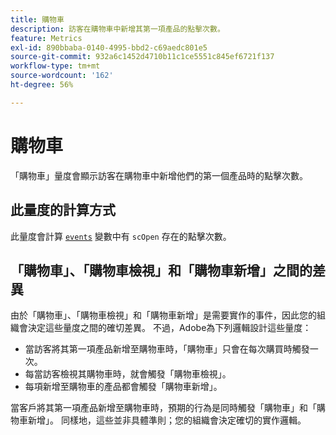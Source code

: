 ```yaml
---
title: 購物車
description: 訪客在購物車中新增其第一項產品的點擊次數。
feature: Metrics
exl-id: 890bbaba-0140-4995-bbd2-c69aedc801e5
source-git-commit: 932a6c1452d4710b11c1ce5551c845ef6721f137
workflow-type: tm+mt
source-wordcount: '162'
ht-degree: 56%

---
```


# 購物車

「購物車」量度會顯示訪客在購物車中新增他們的第一個產品時的點擊次數。

## 此量度的計算方式

此量度會計算 [`events`](/help/implement/vars/page-vars/events/events-overview.md) 變數中有 `scOpen` 存在的點擊次數。

## 「購物車」、「購物車檢視」和「購物車新增」之間的差異

由於「購物車」、「購物車檢視」和「購物車新增」是需要實作的事件，因此您的組織會決定這些量度之間的確切差異。 不過，Adobe為下列邏輯設計這些量度：

* 當訪客將其第一項產品新增至購物車時，「購物車」只會在每次購買時觸發一次。
* 每當訪客檢視其購物車時，就會觸發「購物車檢視」。
* 每項新增至購物車的產品都會觸發「購物車新增」。

當客戶將其第一項產品新增至購物車時，預期的行為是同時觸發「購物車」和「購物車新增」。 同樣地，這些並非具體準則；您的組織會決定確切的實作邏輯。
